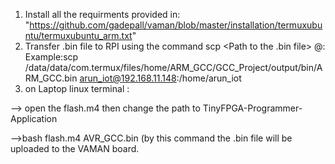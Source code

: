 1. Install all the requirments provided in:
"https://github.com/gadepall/vaman/blob/master/installation/termuxubuntu/termuxubuntu_arm.txt"
2. Transfer .bin file to RPI using the command
scp <Path to the .bin file> <username of Laptop>@<ip address>:<path to file to be stored on laptop>
Example:scp /data/data/com.termux/files/home/ARM_GCC/GCC_Project/output/bin/ARM_GCC.bin arun_iot@192.168.11.148:/home/arun_iot
3. on Laptop linux terminal :

--> open the flash.m4 then change the path to TinyFPGA-Programmer-Application

-->bash flash.m4 AVR_GCC.bin
(by this command the .bin file will be uploaded to the VAMAN board.
